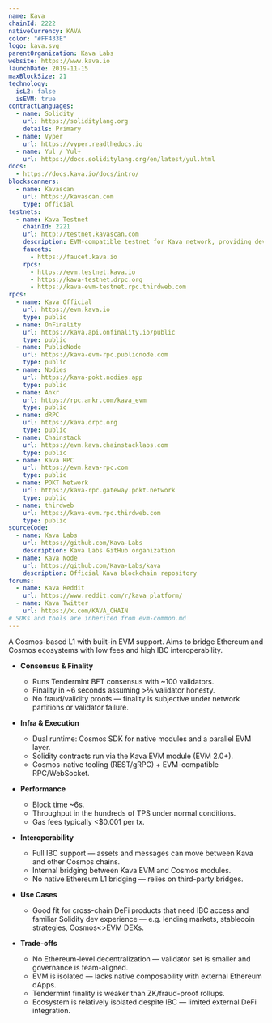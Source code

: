 ```yaml
---
name: Kava
chainId: 2222
nativeCurrency: KAVA
color: "#FF433E"
logo: kava.svg
parentOrganization: Kava Labs
website: https://www.kava.io
launchDate: 2019-11-15
maxBlockSize: 21
technology:
  isL2: false
  isEVM: true
contractLanguages:
  - name: Solidity
    url: https://soliditylang.org
    details: Primary
  - name: Vyper
    url: https://vyper.readthedocs.io
  - name: Yul / Yul+
    url: https://docs.soliditylang.org/en/latest/yul.html
docs:
  - https://docs.kava.io/docs/intro/
blockscanners:
  - name: Kavascan
    url: https://kavascan.com
    type: official
testnets:
  - name: Kava Testnet
    chainId: 2221
    url: http://testnet.kavascan.com
    description: EVM-compatible testnet for Kava network, providing development and testing environment.
    faucets:
      - https://faucet.kava.io
    rpcs:
      - https://evm.testnet.kava.io
      - https://kava-testnet.drpc.org
      - https://kava-evm-testnet.rpc.thirdweb.com
rpcs:
  - name: Kava Official
    url: https://evm.kava.io
    type: public
  - name: OnFinality
    url: https://kava.api.onfinality.io/public
    type: public
  - name: PublicNode
    url: https://kava-evm-rpc.publicnode.com
    type: public
  - name: Nodies
    url: https://kava-pokt.nodies.app
    type: public
  - name: Ankr
    url: https://rpc.ankr.com/kava_evm
    type: public
  - name: dRPC
    url: https://kava.drpc.org
    type: public
  - name: Chainstack
    url: https://evm.kava.chainstacklabs.com
    type: public
  - name: Kava RPC
    url: https://evm.kava-rpc.com
    type: public
  - name: POKT Network
    url: https://kava-rpc.gateway.pokt.network
    type: public
  - name: thirdweb
    url: https://kava-evm.rpc.thirdweb.com
    type: public
sourceCode:
  - name: Kava Labs
    url: https://github.com/Kava-Labs
    description: Kava Labs GitHub organization
  - name: Kava Node
    url: https://github.com/Kava-Labs/kava
    description: Official Kava blockchain repository
forums:
  - name: Kava Reddit
    url: https://www.reddit.com/r/kava_platform/
  - name: Kava Twitter
    url: https://x.com/KAVA_CHAIN
# SDKs and tools are inherited from evm-common.md
---
```



A Cosmos-based L1 with built-in EVM support. Aims to bridge Ethereum and Cosmos ecosystems with low fees and high IBC interoperability.

- **Consensus & Finality**  
  - Runs Tendermint BFT consensus with ~100 validators.  
  - Finality in ~6 seconds assuming >⅔ validator honesty.  
  - No fraud/validity proofs — finality is subjective under network partitions or validator failure.  

- **Infra & Execution**  
  - Dual runtime: Cosmos SDK for native modules and a parallel EVM layer.  
  - Solidity contracts run via the Kava EVM module (EVM 2.0+).  
  - Cosmos-native tooling (REST/gRPC) + EVM-compatible RPC/WebSocket.  

- **Performance**  
  - Block time ~6s.  
  - Throughput in the hundreds of TPS under normal conditions.  
  - Gas fees typically <$0.001 per tx.  

- **Interoperability**  
  - Full IBC support — assets and messages can move between Kava and other Cosmos chains.  
  - Internal bridging between Kava EVM and Cosmos modules.  
  - No native Ethereum L1 bridging — relies on third-party bridges.

- **Use Cases**  
  - Good fit for cross-chain DeFi products that need IBC access and familiar Solidity dev experience — e.g. lending markets, stablecoin strategies, Cosmos<>EVM DEXs.  

- **Trade-offs**  
  - No Ethereum-level decentralization — validator set is smaller and governance is team-aligned.  
  - EVM is isolated — lacks native composability with external Ethereum dApps.  
  - Tendermint finality is weaker than ZK/fraud-proof rollups.  
  - Ecosystem is relatively isolated despite IBC — limited external DeFi integration.